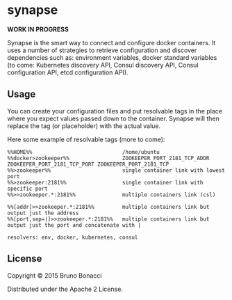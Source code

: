 # synapse

**WORK IN PROGRESS**

Synapse is the smart way to connect and configure docker containers.
It uses a number of strategies to retrieve configuration and discover
dependencies such as: environment variables, docker standard variables
(to come: Kubernetes discovery API, Consul discovery API, Consul
configuration API, etcd configuration API).


## Usage

You can create your configuration files and put resolvable tags in
the place where you expect values passed down to the container.
Synapse will then replace the tag (or placeholder) with the actual value.

Here some example of resolvable tags (more to come):

```
%%HOME%%                             /home/ubuntu
%%docker>zookeeper%%                 ZOOKEEPER_PORT_2181_TCP_ADDR ZOOKEEPER_PORT_2181_TCP_PORT ZOOKEEPER_PORT_2181_TCP
%%>zookeeper%%                       single container link with lowest port
%%>zookeeper:2181%%                  single container link with specific port
%%>>zookeeper.*:2181%%               multiple containers link (csl)

%%[addr]>>zookeeper.*:2181%%         multiple containers link but output just the address
%%[port,sep=|]>>zookeeper.*:2181%%   multiple containers link but output just the port and concatenate with |

resolvers: env, docker, kubernetes, consul

```


## License

Copyright © 2015 Bruno Bonacci

Distributed under the Apache 2 License.
